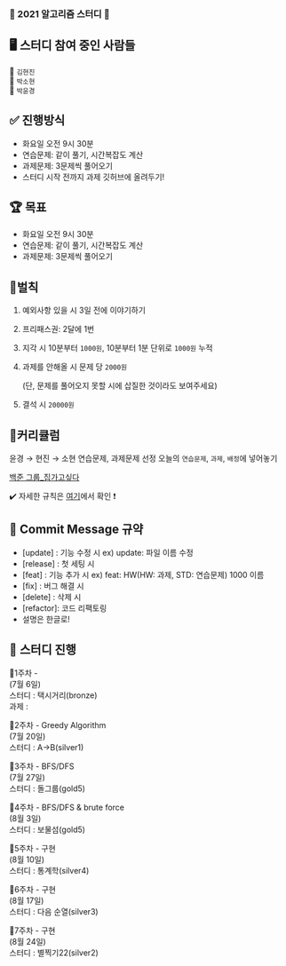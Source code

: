   
### :dizzy: 2021 알고리즘 스터디 :dizzy: 

## 🖥 스터디 참여 중인 사람들  
  :yellow_heart: `김현진`  
  :blue_heart: `박소현`  
  :purple_heart: `박윤경`



## ✅ 진행방식

- 화요일 오전 9시 30분
- 연습문제: 같이 풀기, 시간복잡도 계산
- 과제문제: 3문제씩 풀어오기
- 스터디 시작 전까지 과제 깃허브에 올려두기! 

## 🏆 목표

- 화요일 오전 9시 30분
- 연습문제: 같이 풀기, 시간복잡도 계산
- 과제문제: 3문제씩 풀어오기

## 🔨벌칙

1. 예외사항 있을 시 3일 전에 이야기하기
2. 프리패스권: 2달에 1번
3. 지각 시 10분부터 `1000원`, 10분부터 1분 단위로 `1000원` 누적
4. 과제를 안해올 시 문제 당 `2000원`

    (단, 문제를 풀어오지 못할 시에 삽질한 것이라도 보여주세요)

5. 결석 시 `20000원`

## 📌커리큘럼

윤경 → 현진 → 소현 연습문제, 과제문제 선정
오늘의 `연습문제`, `과제`, `배정`에 넣어놓기

[백준 그룹_집가고싶다](https://www.acmicpc.net/group/11565)

:heavy_check_mark: 자세한 규칙은 [여기](https://www.notion.so/expresshighway/1342252e153740f196aa342414872ac3)에서 확인 ❗️



## 🐤 Commit Message 규약
- [update] : 기능 수정 시 ex) update: 파일 이름 수정
- [release] : 첫 세팅 시
- [feat] : 기능 추가 시 ex) feat: HW(HW: 과제, STD: 연습문제) 1000 이름
- [fix] : 버그 해결 시
- [delete] : 삭제 시
- [refactor]: 코드 리팩토링
- 설명은 한글로!


## 📅 스터디 진행
  :small_blue_diamond:1주차 -   
    (7월 6일)  
    스터디 : 택시거리(bronze)  
    과제 :   

  :small_blue_diamond:2주차 - Greedy Algorithm  
    (7월 20일)  
    스터디 : A->B(silver1)  

  :small_blue_diamond:3주차 - BFS/DFS  
    (7월 27일)  
    스터디 : 돌그룹(gold5)  

   :small_blue_diamond:4주차 - BFS/DFS & brute force  
    (8월 3일)  
    스터디 : 보물섬(gold5)  

  :small_blue_diamond:5주차 - 구현  
    (8월 10일)  
    스터디 : 통계학(silver4)  

  :small_blue_diamond:6주차 - 구현  
    (8월 17일)  
    스터디 : 다음 순열(silver3)  

  :small_blue_diamond:7주차 - 구현  
    (8월 24일)  
    스터디 : 별찍기22(silver2)  
